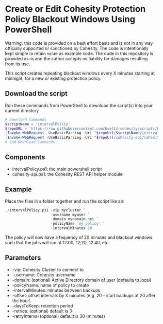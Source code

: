 # Create or Edit Cohesity Protection Policy Blackout Windows Using PowerShell

Warning: this code is provided on a best effort basis and is not in any way officially supported or sanctioned by Cohesity. The code is intentionally kept simple to retain value as example code. The code in this repository is provided as-is and the author accepts no liability for damages resulting from its use.

This script creates repeating blackout windows every X minutes starting at midnight, for a new or existing protection policy.

## Download the script

Run these commands from PowerShell to download the script(s) into your current directory

```powershell
# Download Commands
$scriptName = 'intervalPolicy'
$repoURL = 'https://raw.githubusercontent.com/bseltz-cohesity/scripts/master/powershell'
(Invoke-WebRequest -UseBasicParsing -Uri "$repoUrl/$scriptName/intervalPolicy.ps1").content | Out-File "intervalPolicy.ps1"; (Get-Content "intervalPolicy.ps1") | Set-Content "intervalPolicy.ps1"
(Invoke-WebRequest -UseBasicParsing -Uri "$repoUrl/cohesity-api/cohesity-api.ps1").content | Out-File cohesity-api.ps1; (Get-Content cohesity-api.ps1) | Set-Content cohesity-api.ps1
# End Download Commands
```

## Components

* intervalPolicy.ps1: the main powershell script
* cohesity-api.ps1: the Cohesity REST API helper module

## Example

Place the files in a folder together and run the script like so:

```powershell
./intervalPolicy.ps1 -vip mycluster `
                     -username myuser `
                     -domain mydomain.net `
                     -policyName 'my policy' `
                     -intervalMinutes 20
```

The policy will now have a fequency of 20 minutes and blackout windows such that the jobs will run at 12:00, 12;20, 12:40, etc.

## Parameters

* -vip: Cohesity Cluster to connect to
* -username: Cohesity username
* -domain: (optional) Active Directory domain of user (defaults to local)
* -policyName: name of policy to create
* -intervalMinutes: minutes between backups
* -offset: offset intervals by X minutes (e.g. 20 - start backups at 20 after the hour)
* -daysToKeep: retention period
* -retries: (optional) default is 3
* -retryInterval (optional) default is 30 (minutes)
